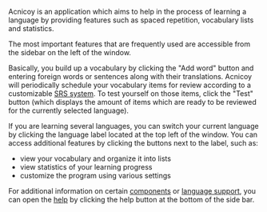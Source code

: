 Acnicoy is an application which aims to help in the process of learning a
language by providing features such as spaced repetition, vocabulary lists and
statistics.

The most important features that are frequently used are accessible from the
sidebar on the left of the window.

Basically, you build up a vocabulary by clicking the "Add word" button and
entering foreign words or sentences along with their translations.
Acnicoy will periodically schedule your vocabulary items for review according
to a customizable [SRS system](#Components#SRS). To test yourself on those
items, click the "Test" button (which displays the amount of items which are
ready to be reviewed for the currently selected language).

If you are learning several languages, you can switch your current language
by clicking the language label located at the top left of the window.
You can access additional features by clicking the buttons next to the label,
such as:

- view your vocabulary and organize it into lists
- view statistics of your learning progress
- customize the program using various settings

For additional information on certain [components](#Components) or
[language support](#Languages), you can open the [help](#Overview) by clicking
the help button at the bottom of the side bar.
